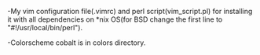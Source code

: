 -My vim configuration file(.vimrc) and perl script(vim_script.pl) for installing it with all dependencies on *nix OS(for BSD change the first line to "#!/usr/local/bin/perl").

-Colorscheme cobalt is in colors directory.
